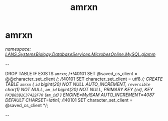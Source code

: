 ﻿---
title: amrxn
---

# amrxn
_namespace: [LANS.SystemsBiology.DatabaseServices.MicrobesOnline.MySQL.glamm](N-LANS.SystemsBiology.DatabaseServices.MicrobesOnline.MySQL.glamm.html)_

--
 
 DROP TABLE IF EXISTS `amrxn`;
 /*!40101 SET @saved_cs_client = @@character_set_client */;
 /*!40101 SET character_set_client = utf8 */;
 CREATE TABLE `amrxn` (
 `id` bigint(20) NOT NULL AUTO_INCREMENT,
 `reversible` char(1) NOT NULL,
 `am_id` bigint(20) NOT NULL,
 PRIMARY KEY (`id`),
 KEY `FK3B83B1C37422F70` (`am_id`)
 ) ENGINE=MyISAM AUTO_INCREMENT=4087 DEFAULT CHARSET=latin1;
 /*!40101 SET character_set_client = @saved_cs_client */;
 
 --




